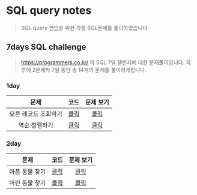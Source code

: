 # SQL query notes
> SQL query 연습을 위한 각종 SQL문제를 풀이하였습니다. 


## 7days SQL challenge
> https://programmers.co.kr/ 의 SQL 7일 챌린지에 대한 문제풀이입니다.
> 하루에 2문제씩 7일 동안 총 14개의 문제를 풀이하게됩니다.

### 1day
문제 | 코드 | 문제 보기
:---: | :---: | :---:
모른 레코드 조회하기 | [클릭](Programmers_SQL_challenge/day1/모든_레코드_조회하기.sql) | [클릭](https://programmers.co.kr/learn/courses/30/lessons/59034)
역순 정렬하기| [클릭](Programmers_SQL_challenge/day1/역순_정렬하기.sql) | [클릭](https://programmers.co.kr/learn/courses/30/lessons/59035)

### 2day
문제 | 코드 | 문제 보기
:---: | :---: | :---:
아픈 동물 찾기| [클릭](Programmers_SQL_challenge/day2/아픈_동물_찾기.sql) | [클릭](https://programmers.co.kr/learn/courses/30/lessons/59036)
어린 동물 찾기| [클릭](Programmers_SQL_challenge/day2/어린_동물_찾기.sql) | [클릭](https://programmers.co.kr/learn/courses/30/lessons/59037)


